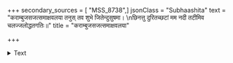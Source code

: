 +++
secondary_sources = [ "MSS_8738",]
jsonClass = "Subhaashita"
text = "कराम्बुजसजत्समाक्षवलया तनुस् तव शुभे जितेन्दुसुषमा।  \nछिनत्तु दुरितच्छटां मम नदी तटीमिव चलज्जलोद्धतगतिः॥"
title = "कराम्बुजसजत्समाक्षवलया"

+++

<details><summary>Text</summary>

कराम्बुजसजत्समाक्षवलया तनुस् तव शुभे जितेन्दुसुषमा।  
छिनत्तु दुरितच्छटां मम नदी तटीमिव चलज्जलोद्धतगतिः॥
</details>

